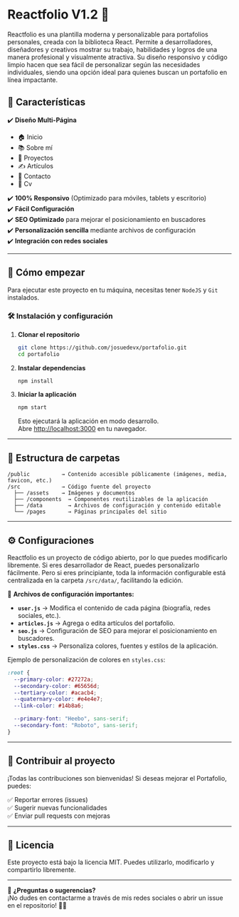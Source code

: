 # Reactfolio V1.2 🚀  

Reactfolio es una plantilla moderna y personalizable para portafolios personales, creada con la biblioteca React. Permite a desarrolladores, diseñadores y creativos mostrar su trabajo, habilidades y logros de una manera profesional y visualmente atractiva. Su diseño responsivo y código limpio hacen que sea fácil de personalizar según las necesidades individuales, siendo una opción ideal para quienes buscan un portafolio en línea impactante.  

## 📌 **Características**  

✔️ **Diseño Multi-Página**  
- 🏠 Inicio  
- 📚 Sobre mí  
- 💼 Proyectos  
- ✍️ Artículos  
- 📩 Contacto  
- 📂 Cv  

✔️ **100% Responsivo** (Optimizado para móviles, tablets y escritorio)  
✔️ **Fácil Configuración**  
✔️ **SEO Optimizado** para mejorar el posicionamiento en buscadores  
✔️ **Personalización sencilla** mediante archivos de configuración  
✔️ **Integración con redes sociales**  

---

## 📝 **Cómo empezar**  

Para ejecutar este proyecto en tu máquina, necesitas tener `NodeJS` y `Git` instalados.  

### 🛠️ **Instalación y configuración**  

1. **Clonar el repositorio**  
   ```bash
   git clone https://github.com/josuedevx/portafolio.git
   cd portafolio
   ```  
2. **Instalar dependencias**  
   ```bash
   npm install
   ```  
3. **Iniciar la aplicación**  
   ```bash
   npm start
   ```  
   Esto ejecutará la aplicación en modo desarrollo.  
   Abre [http://localhost:3000](http://localhost:3000) en tu navegador.  

---

## 📂 **Estructura de carpetas**  

```
/public          → Contenido accesible públicamente (imágenes, media, favicon, etc.)
/src             → Código fuente del proyecto
  ├── /assets    → Imágenes y documentos
  ├── /components  → Componentes reutilizables de la aplicación
  ├── /data        → Archivos de configuración y contenido editable
  └── /pages       → Páginas principales del sitio
```

---

## ⚙️ **Configuraciones**  

Reactfolio es un proyecto de código abierto, por lo que puedes modificarlo libremente. Si eres desarrollador de React, puedes personalizarlo fácilmente. Pero si eres principiante, toda la información configurable está centralizada en la carpeta `/src/data/`, facilitando la edición.  

📁 **Archivos de configuración importantes:**  

- **`user.js`** → Modifica el contenido de cada página (biografía, redes sociales, etc.).  
- **`articles.js`** → Agrega o edita artículos del portafolio.  
- **`seo.js`** → Configuración de SEO para mejorar el posicionamiento en buscadores.  
- **`styles.css`** → Personaliza colores, fuentes y estilos de la aplicación.  

Ejemplo de personalización de colores en `styles.css`:  

```css
:root {
  --primary-color: #27272a;
  --secondary-color: #65656d;
  --tertiary-color: #acacb4;
  --quaternary-color: #e4e4e7;
  --link-color: #14b8a6;

  --primary-font: "Heebo", sans-serif;
  --secondary-font: "Roboto", sans-serif;
}
```

---

## 🤝 **Contribuir al proyecto**  

¡Todas las contribuciones son bienvenidas! Si deseas mejorar el Portafolio, puedes:  

✅ Reportar errores (issues)  
✅ Sugerir nuevas funcionalidades  
✅ Enviar pull requests con mejoras  

---

## 📄 **Licencia**  

Este proyecto está bajo la licencia MIT. Puedes utilizarlo, modificarlo y compartirlo libremente.  

---

📢 **¿Preguntas o sugerencias?**  
¡No dudes en contactarme a través de mis redes sociales o abrir un issue en el repositorio! 🚀✨

